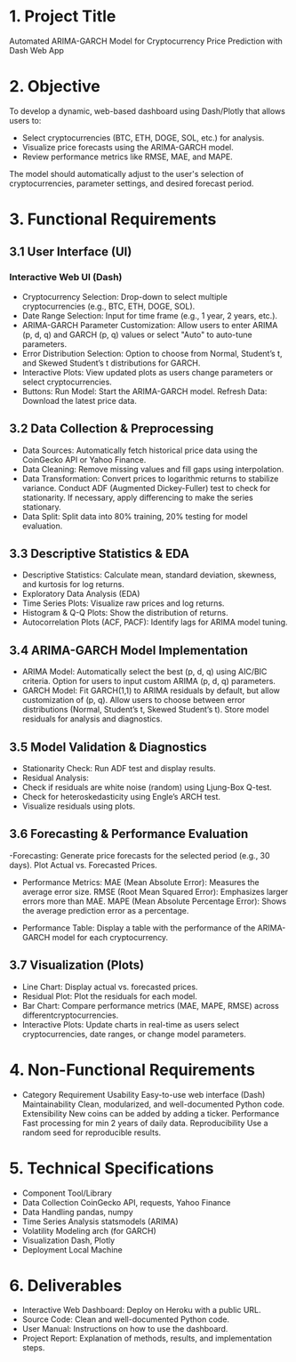 # 1. Project Title

Automated ARIMA-GARCH Model for Cryptocurrency Price Prediction with Dash Web App

# 2. Objective

To develop a dynamic, web-based dashboard using Dash/Plotly that allows users to:
- Select cryptocurrencies (BTC, ETH, DOGE, SOL, etc.) for analysis.
- Visualize price forecasts using the ARIMA-GARCH model.
- Review performance metrics like RMSE, MAE, and MAPE.

The model should automatically adjust to the user's selection of cryptocurrencies, parameter settings, and desired forecast period.

# 3. Functional Requirements
## 3.1 User Interface (UI)

### Interactive Web UI (Dash)
- Cryptocurrency Selection: Drop-down to select multiple cryptocurrencies (e.g., BTC, ETH, DOGE, SOL).
- Date Range Selection: Input for time frame (e.g., 1 year, 2 years, etc.).
- ARIMA-GARCH Parameter Customization: Allow users to enter ARIMA (p, d, q) and GARCH (p, q) values or select "Auto" to auto-tune parameters.
- Error Distribution Selection: Option to choose from Normal, Student’s t, and Skewed Student’s t distributions for GARCH.
- Interactive Plots: View updated plots as users change parameters or select cryptocurrencies.
-  Buttons:
    Run Model: Start the ARIMA-GARCH model.
    Refresh Data: Download the latest price data.

## 3.2 Data Collection & Preprocessing

- Data Sources: Automatically fetch historical price data using the CoinGecko API or Yahoo Finance.
- Data Cleaning: Remove missing values and fill gaps using interpolation.
- Data Transformation:
     Convert prices to logarithmic returns to stabilize variance.
     Conduct ADF (Augmented Dickey-Fuller) test to check for stationarity.
    If necessary, apply differencing to make the series stationary.
- Data Split: Split data into 80% training, 20% testing for model evaluation.

## 3.3 Descriptive Statistics & EDA

- Descriptive Statistics: Calculate mean, standard deviation, skewness, and kurtosis for log returns.
- Exploratory Data Analysis (EDA)
- Time Series Plots: Visualize raw prices and log returns.
- Histogram & Q-Q Plots: Show the distribution of returns.
- Autocorrelation Plots (ACF, PACF): Identify lags for ARIMA model tuning.

## 3.4 ARIMA-GARCH Model Implementation

- ARIMA Model:
     Automatically select the best (p, d, q) using AIC/BIC criteria.
    Option for users to input custom ARIMA (p, d, q) parameters.
- GARCH Model:
     Fit GARCH(1,1) to ARIMA residuals by default, but allow customization of (p, q).
     Allow users to choose between error distributions (Normal, Student’s t, Skewed Student’s t).
    Store model residuals for analysis and diagnostics.

## 3.5 Model Validation & Diagnostics
- Stationarity Check: Run ADF test and display results.
- Residual Analysis:
- Check if residuals are white noise (random) using Ljung-Box Q-test.
- Check for heteroskedasticity using Engle’s ARCH test.
- Visualize residuals using plots.

## 3.6 Forecasting & Performance Evaluation

-Forecasting:
    Generate price forecasts for the selected period (e.g., 30 days).
    Plot Actual vs. Forecasted Prices.

- Performance Metrics:
    MAE (Mean Absolute Error): Measures the average error size.
    RMSE (Root Mean Squared Error): Emphasizes larger errors more than MAE.
    MAPE (Mean Absolute Percentage Error): Shows the average prediction error as a percentage.

- Performance Table:
    Display a table with the performance of the ARIMA-GARCH model for each cryptocurrency.

## 3.7 Visualization (Plots)

- Line Chart: Display actual vs. forecasted prices.
- Residual Plot: Plot the residuals for each model.
- Bar Chart: Compare performance metrics (MAE, MAPE, RMSE) across differentcryptocurrencies.
- Interactive Plots: Update charts in real-time as users select cryptocurrencies, date ranges, or change model parameters.

# 4. Non-Functional Requirements

- Category Requirement
    Usability Easy-to-use web interface (Dash)
    Maintainability Clean, modularized, and well-documented Python code.
    Extensibility New coins can be added by adding a ticker.
    Performance Fast processing for min 2 years of daily data.
    Reproducibility Use a random seed for reproducible results.

# 5. Technical Specifications

- Component Tool/Library
- Data Collection CoinGecko API, requests, Yahoo Finance
- Data Handling pandas, numpy
- Time Series Analysis statsmodels (ARIMA)
- Volatility Modeling arch (for GARCH)
- Visualization Dash, Plotly
- Deployment Local Machine

# 6. Deliverables

- Interactive Web Dashboard: Deploy on Heroku with a public URL.
- Source Code: Clean and well-documented Python code.
- User Manual: Instructions on how to use the dashboard.
- Project Report: Explanation of methods, results, and implementation steps.
